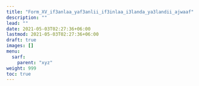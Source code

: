 ```yaml
---
title: "Form_XV_if3anlaa_yaf3anlii_if3inlaa_i3landa_ya3landii_ajwaaf"
description: ""
lead: ""
date: 2021-05-03T02:27:36+06:00
lastmod: 2021-05-03T02:27:36+06:00
draft: true
images: []
menu: 
  sarf:
    parent: "xyz"
weight: 999
toc: true
---
```



